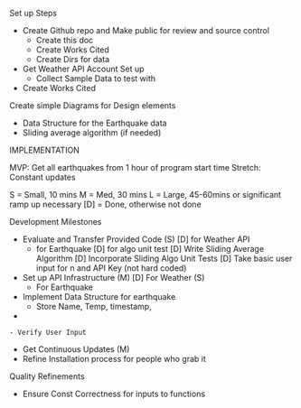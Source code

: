 
Set up Steps 
- Create Github repo and Make public for review and source control 
    - Create this doc
    - Create Works Cited
    - Create Dirs for data 
- Get Weather API Account Set up
    - Collect Sample Data to test with
- Create Works Cited 

Create simple Diagrams for Design elements 
- Data Structure for the Earthquake data 
- Sliding average algorithm (if needed)


IMPLEMENTATION

MVP: Get all earthquakes from 1 hour of program start time
Stretch: Constant updates 

S = Small, 10 mins
M = Med, 30 mins 
L = Large, 45-60mins or significant ramp up necessary
[D] = Done, otherwise not done

Development Milestones 
- Evaluate and Transfer Provided Code (S) 
    [D] for Weather API 
    - for Earthquake 
    [D] for algo unit test 
[D] Write Sliding Average Algorithm 
[D] Incorporate Sliding Algo Unit Tests
[D] Take basic user input for n and API Key (not hard coded) 
- Set up API Infrastructure (M)
    [D] For Weather (S)
    - For Earthquake 
- Implement Data Structure for earthquake 
    - Store Name, Temp, timestamp, 
- 

    - Verify User Input 
- Get Continuous Updates (M)
- Refine Installation process for people who grab it 

Quality Refinements 
- Ensure Const Correctness for inputs to functions 



